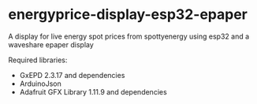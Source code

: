 # energyprice-display-esp32-epaper
A display for live energy spot prices from spottyenergy using esp32 and a waveshare epaper display

Required libraries:

- GxEPD 2.3.17 and dependencies
- ArduinoJson
- Adafruit GFX Library 1.11.9 and dependencies

